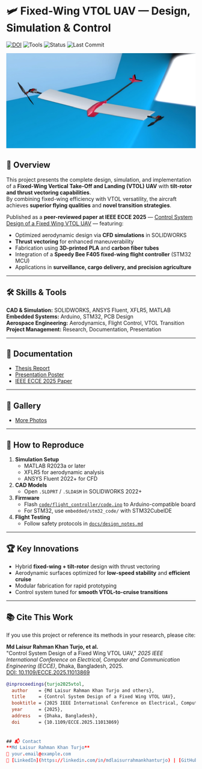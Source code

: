 # 🛩 Fixed-Wing VTOL UAV — Design, Simulation & Control

[![DOI](https://img.shields.io/badge/DOI-10.1109/ECCE.2025.11013869-blue)](https://ieeexplore.ieee.org/document/11013869)
![Tools](https://img.shields.io/badge/Tools-SOLIDWORKS%20%7C%20ANSYS%20%7C%20MATLAB%20%7C%20XFLR5-orange)
![Status](https://img.shields.io/badge/Status-Completed-brightgreen)
![Last Commit](https://img.shields.io/github/last-commit/mdlaisurrahmankhanturjo/mdlaisurrahmankhanturjo)

![VTOL UAV](https://github.com/mdlaisurrahmankhanturjo/mdlaisurrahmankhanturjo/blob/main/images/vtol_display_image.jpg?raw=true)

## 📖 Overview
This project presents the complete design, simulation, and implementation of a **Fixed-Wing Vertical Take-Off and Landing (VTOL) UAV** with **tilt-rotor and thrust vectoring capabilities**.  
By combining fixed-wing efficiency with VTOL versatility, the aircraft achieves **superior flying qualities** and **novel transition strategies**.

Published as a **peer-reviewed paper at IEEE ECCE 2025** — [Control System Design of a Fixed Wing VTOL UAV](https://ieeexplore.ieee.org/document/11013869) — featuring:
- Optimized aerodynamic design via **CFD simulations** in SOLIDWORKS
- **Thrust vectoring** for enhanced maneuverability
- Fabrication using **3D-printed PLA** and **carbon fiber tubes**
- Integration of a **Speedy Bee F405 fixed-wing flight controller** (STM32 MCU)
- Applications in **surveillance, cargo delivery, and precision agriculture**

---

## 🛠 Skills & Tools
**CAD & Simulation:** SOLIDWORKS, ANSYS Fluent, XFLR5, MATLAB  
**Embedded Systems:** Arduino, STM32, PCB Design  
**Aerospace Engineering:** Aerodynamics, Flight Control, VTOL Transition  
**Project Management:** Research, Documentation, Presentation

---

## 📄 Documentation
- [Thesis Report](https://github.com/mdlaisurrahmankhanturjo/mdlaisurrahmankhanturjo/blob/main/docs/vtol_uav/final_thesis_report.pdf)
- [Presentation Poster](https://github.com/mdlaisurrahmankhanturjo/mdlaisurrahmankhanturjo/blob/main/docs/vtol_uav/poster.pdf)
- [IEEE ECCE 2025 Paper](https://ieeexplore.ieee.org/document/11013869)

---

## 📸 Gallery
- [More Photos](https://github.com/mdlaisurrahmankhanturjo/mdlaisurrahmankhanturjo/blob/main/images/vtol_uav_gallery/)

---

## 🔬 How to Reproduce
1. **Simulation Setup**
   - MATLAB R2023a or later
   - XFLR5 for aerodynamic analysis
   - ANSYS Fluent 2022+ for CFD
2. **CAD Models**
   - Open `.SLDPRT` / `.SLDASM` in SOLIDWORKS 2022+
3. **Firmware**
   - Flash [`code/flight_controller/code.ino`](https://github.com/mdlaisurrahmankhanturjo/mdlaisurrahmankhanturjo/blob/main/code/vtol_uav/code.ino.txt) to Arduino-compatible board
   - For STM32, use `embedded/stm32_code/` with STM32CubeIDE
4. **Flight Testing**
   - Follow safety protocols in [`docs/design_notes.md`](https://github.com/mdlaisurrahmankhanturjo/mdlaisurrahmankhanturjo/blob/main/docs/vtol_uav/design_notes.md)

---

## 🏆 Key Innovations
- Hybrid **fixed-wing + tilt-rotor** design with thrust vectoring
- Aerodynamic surfaces optimized for **low-speed stability** and **efficient cruise**
- Modular fabrication for rapid prototyping
- Control system tuned for **smooth VTOL-to-cruise transitions**

---

## 📚 Cite This Work
If you use this project or reference its methods in your research, please cite:

**Md Laisur Rahman Khan Turjo, et al.**  
"Control System Design of a Fixed Wing VTOL UAV," *2025 IEEE International Conference on Electrical, Computer and Communication Engineering (ECCE)*, Dhaka, Bangladesh, 2025.  
[DOI: 10.1109/ECCE.2025.11013869](https://ieeexplore.ieee.org/document/11013869)

```bibtex
@inproceedings{turjo2025vtol,
  author    = {Md Laisur Rahman Khan Turjo and others},
  title     = {Control System Design of a Fixed Wing VTOL UAV},
  booktitle = {2025 IEEE International Conference on Electrical, Computer and Communication Engineering (ECCE)},
  year      = {2025},
  address   = {Dhaka, Bangladesh},
  doi       = {10.1109/ECCE.2025.11013869}


## 📬 Contact
**Md Laisur Rahman Khan Turjo**  
📧 your.email@example.com  
🔗 [LinkedIn](https://linkedin.com/in/mdlaisurrahmankhanturjo) | [GitHub](https://github.com/mdlaisurrahmankhanturjo)
